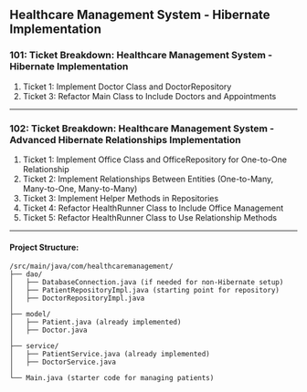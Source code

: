 ## Healthcare Management System - Hibernate Implementation


###  101: Ticket Breakdown: Healthcare Management System - Hibernate Implementation
1. Ticket 1: Implement Doctor Class and DoctorRepository
3. Ticket 3: Refactor Main Class to Include Doctors and Appointments

------------------------------------------------------------------------

### 102: Ticket Breakdown: Healthcare Management System - Advanced Hibernate Relationships Implementation
1. Ticket 1: Implement Office Class and OfficeRepository for One-to-One Relationship
2. Ticket 2: Implement Relationships Between Entities (One-to-Many, Many-to-One, Many-to-Many)
3. Ticket 3: Implement Helper Methods in Repositories
4. Ticket 4: Refactor HealthRunner Class to Include Office Management
5. Ticket 5: Refactor HealthRunner Class to Use Relationship Methods

------------------------------------------------------------------------

#### **Project Structure:**

```
/src/main/java/com/healthcaremanagement/
├── dao/
│   ├── DatabaseConnection.java (if needed for non-Hibernate setup)
│   ├── PatientRepositoryImpl.java (starting point for repository)
│   ├── DoctorRepositoryImpl.java 
│
├── model/
│   ├── Patient.java (already implemented)
│   ├── Doctor.java 
│
├── service/
│   ├── PatientService.java (already implemented)
│   ├── DoctorService.java 
│
└── Main.java (starter code for managing patients)
```


